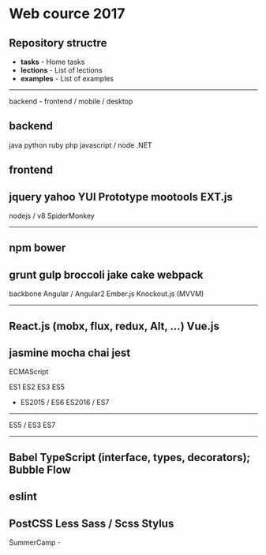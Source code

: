 # Web cource 2017

## Repository structre

* **tasks** - Home tasks
* **lections** - List of lections
* **examples** - List of examples

---------------------------
backend - 
frontend / mobile / desktop

backend
--------
java
python
ruby
php
javascript / node
.NET 

frontend 
--------
jquery
yahoo YUI
Prototype
mootools
EXT.js
---------
nodejs / v8
SpiderMonkey

-----------
npm 
bower
-----------
grunt 
gulp 
broccoli 
jake
cake
webpack
------------
backbone
Angular / Angular2
Ember.js
Knockout.js (MVVM)

---------
React.js (mobx, flux, redux, Alt, ...)
Vue.js 
----------
jasmine
mocha
chai
jest
----------
ECMAScript

ES1
ES2
ES3
ES5

* ES2015 / ES6
  ES2016 / ES7
---------------------
ES5 / ES3 
ES7

---------------------
Babel
TypeScript (interface, types, decorators);
Bubble
Flow
--------------------
eslint
---------
PostCSS
Less 
Sass / Scss
Stylus
---------

SummerCamp -